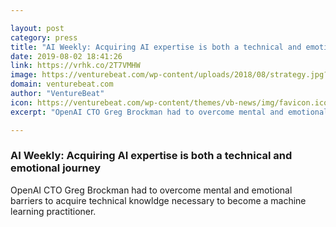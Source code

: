 ```yaml
---

layout: post
category: press
title: "AI Weekly: Acquiring AI expertise is both a technical and emotional journey"
date: 2019-08-02 18:41:26
link: https://vrhk.co/2T7VMHW
image: https://venturebeat.com/wp-content/uploads/2018/08/strategy.jpg?w=1200&strip=all
domain: venturebeat.com
author: "VentureBeat"
icon: https://venturebeat.com/wp-content/themes/vb-news/img/favicon.ico
excerpt: "OpenAI CTO Greg Brockman had to overcome mental and emotional barriers to acquire technical knowldge necessary to become a machine learning practitioner."

---
```


### AI Weekly: Acquiring AI expertise is both a technical and emotional journey

OpenAI CTO Greg Brockman had to overcome mental and emotional barriers to acquire technical knowldge necessary to become a machine learning practitioner.